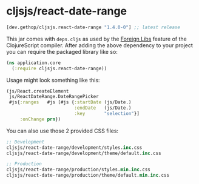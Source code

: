 # cljsjs/react-date-range

[](dependency)
```clojure
[dev.gethop/cljsjs.react-date-range "1.4.0-0"] ;; latest release
```
[](/dependency)

This jar comes with `deps.cljs` as used by the [Foreign Libs][flibs] feature
of the ClojureScript compiler. After adding the above dependency to your project
you can require the packaged library like so:

```clojure
(ns application.core
  (:require cljsjs.react-date-range))
```

Usage might look something like this:

```clojure
(js/React.createElement
 js/ReactDateRange.DateRangePicker
 #js{:ranges   #js [#js {:startDate (js/Date.)
                         :endDate   (js/Date.)
                         :key       "selection"}]
     :onChange prn})
```

You can also use those 2 provided CSS files:

```clojure
;; Development
cljsjs/react-date-range/development/styles.inc.css
cljsjs/react-date-range/development/theme/default.inc.css

;; Production
cljsjs/react-date-range/production/styles.min.inc.css
cljsjs/react-date-range/production/theme/default.min.inc.css

```


[flibs]: https://clojurescript.org/reference/packaging-foreign-deps

